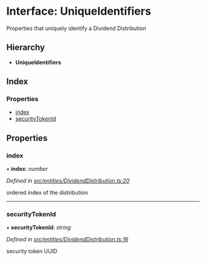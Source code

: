 # Interface: UniqueIdentifiers

Properties that uniquely identify a Dividend Distribution

## Hierarchy

- **UniqueIdentifiers**

## Index

### Properties

- [index](_entities_dividenddistribution_.uniqueidentifiers.md#index)
- [securityTokenId](_entities_dividenddistribution_.uniqueidentifiers.md#securitytokenid)

## Properties

### index

• **index**: _number_

_Defined in [src/entities/DividendDistribution.ts:20](https://github.com/PolymathNetwork/polymath-sdk/blob/d34930f/src/entities/DividendDistribution.ts#L20)_

ordered index of the distribution

---

### securityTokenId

• **securityTokenId**: _string_

_Defined in [src/entities/DividendDistribution.ts:16](https://github.com/PolymathNetwork/polymath-sdk/blob/d34930f/src/entities/DividendDistribution.ts#L16)_

security token UUID
